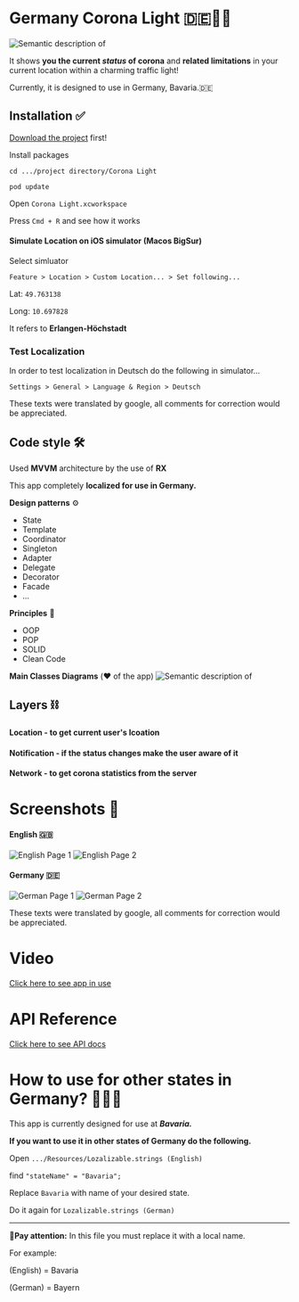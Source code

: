 # Germany Corona Light 🇩🇪🚦🦠

![Semantic description of ](https://s17.picofile.com/file/8417404718/banner.jpg "Diagrams")

It shows **you the current *status* of corona** and **related limitations** in your current location within a charming traffic light!


Currently, it is designed to use in Germany, Bavaria.🇩🇪


## Installation ✅


[Download the project](https://github.com/mamadfrhi/Germany-Corona-Light/archive/main.zip) first!


 Install packages
 
```
cd .../project directory/Corona Light

pod update
```


Open ```Corona Light.xcworkspace```


Press ```Cmd + R``` and see how it works



#### Simulate Location on iOS simulator (Macos BigSur)


Select simluator


```Feature > Location > Custom Location... > Set following...```


Lat: ```49.763138```


Long: ```10.697828```


It refers to **Erlangen-Höchstadt**


### Test Localization


In order to test localization in Deutsch do the following in simulator...


```Settings > General > Language & Region > Deutsch```


These texts were translated by google, all comments for correction would be appreciated.

## Code style 🛠


Used **MVVM** architecture by the use of **RX**

This app completely **localized for use in Germany.**


**Design patterns** ⚙️
- State
- Template
- Coordinator
- Singleton
- Adapter
- Delegate
- Decorator
- Facade
- ...


**Principles** 💎
- OOP
- POP
- SOLID
- Clean Code



**Main Classes Diagrams** (❤️ of the app)
![Semantic description of ](https://s17.picofile.com/file/8417382568/Corona_Status.jpeg "Diagrams")


## Layers ⛓
#### Location - to get current user's lcoation
#### Notification - if the status changes make the user aware of it
#### Network - to get corona statistics from the server



# Screenshots 📱


#### English 🇬🇧


![English Page 1](https://s17.picofile.com/file/8417399450/1.png) ![English Page 2](https://s16.picofile.com/file/8417399476/2.png)


#### Germany 🇩🇪


![German Page 1](https://s16.picofile.com/file/8417399634/1.png) ![German Page 2](https://s16.picofile.com/file/8417399692/2.png)

These texts were translated by google, all comments for correction would be appreciated.


# Video


[Click here to see app in use](https://youtu.be/jXjny-TFchc)


# API Reference


[Click here to see API docs](https://npgeo-corona-npgeo-de.hub.arcgis.com/datasets/917fc37a709542548cc3be077a786c17_0)


# How to use for other states in Germany? 🔁🇩🇪


This app is currently designed for use at ***Bavaria.***

**If you want to use it in other states of Germany do the following.**

Open ```.../Resources/Lozalizable.strings (English)```

find ```"stateName" = "Bavaria";```

Replace ```Bavaria``` with name of your desired state.


Do it again for ```Lozalizable.strings (German)```

---

🚧**Pay attention:** In this file you must replace it with a local name.

For example:

(English) = Bavaria

(German) = Bayern




